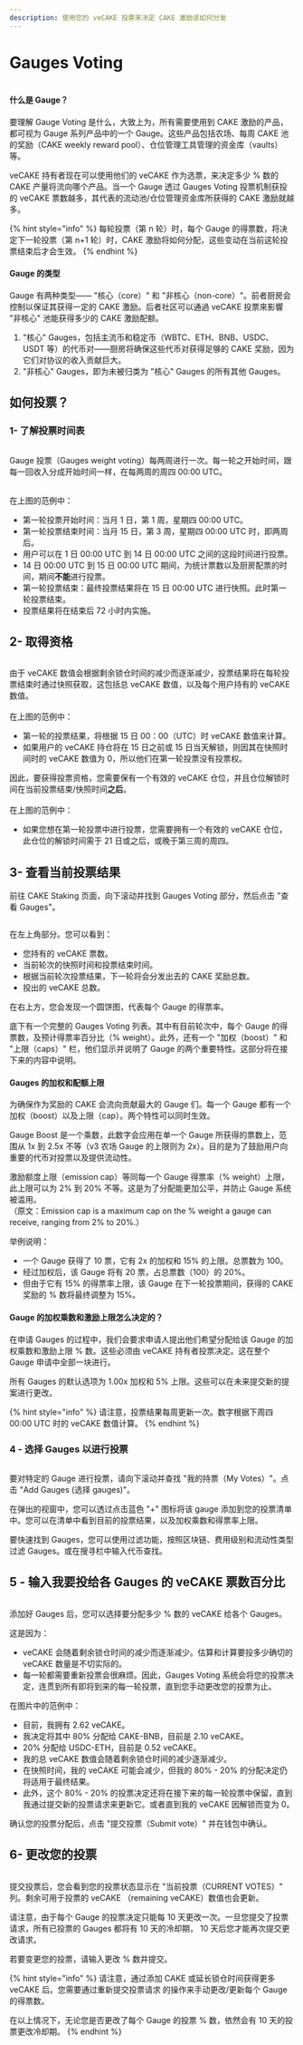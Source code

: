 ```yaml
---
description: 使用您的 veCAKE 投票来决定 CAKE 激励该如何分发
---
```


# Gauges Voting

<figure><img src="../../../.gitbook/assets/image (239).png" alt=""><figcaption></figcaption></figure>

#### 什么是 Gauge？&#x20;

要理解 Gauge Voting 是什么，大致上为，所有需要使用到 CAKE 激励的产品，都可视为 Gauge 系列产品中的一个 Gauge。这些产品包括农场、每周 CAKE 池的奖励（CAKE weekly reward pool）、仓位管理工具管理的资金库（vaults）等。

veCAKE 持有者现在可以使用他们的 veCAKE 作为选票，来决定多少 % 数的 CAKE 产量将流向哪个产品。当一个 Gauge 透过 Gauges Voting 投票机制获投的 veCAKE 票数越多，其代表的流动池/仓位管理资金库所获得的 CAKE 激励就越多。

{% hint style="info" %}
每轮投票（第 n 轮）时，每个 Gauge 的得票数，将决定下一轮投票（第 n+1 轮）时，CAKE 激励将如何分配，这些变动在当前这轮投票结束后才会生效。
{% endhint %}

#### Gauge 的类型

Gauge 有两种类型—— "核心（core）" 和 "非核心（non-core）"。前者厨房会控制以保证其获得一定的 CAKE 激励。后者社区可以通過 veCAKE 投票來影響 "非核心" 池能获得多少的 CAKE 激励配额。

1. "核心" Gauges，包括主流币和稳定币（WBTC、ETH、BNB、USDC、USDT 等）的代币对——厨房将确保这些代币对获得足够的 CAKE 奖励，因为它们对协议的收入贡献巨大。&#x20;
2. "非核心" Gauges，即为未被归类为 "核心" Gauges 的所有其他 Gauges。

## 如何投票？

### 1- 了解投票时间表

<figure><img src="../../../.gitbook/assets/image (250).png" alt=""><figcaption></figcaption></figure>

Gauge 投票（Gauges weight voting）每两周进行一次。每一轮之开始时间，跟每一回收入分成开始时间一样，在每两周的周四 00:00 UTC。

\
在上图的范例中：

* 第一轮投票开始时间：当月 1 日，第 1 周，星期四 00:00 UTC。
* 第一轮投票结束时间：当月 15 日，第 3 周，星期四 00:00 UTC 时，即两周后。&#x20;
* 用户可以在 1 日 00:00 UTC 到 14 日 00:00 UTC 之间的这段时间进行投票。&#x20;
* 14 日 00:00 UTC 到 15 日 00:00 UTC 期间，为统计票数以及厨房配票的时间，期间**不能**进行投票。
* 第一轮投票结束：最终投票结果将在 15 日 00:00 UTC 进行快照。此时第一轮投票结束。&#x20;
* 投票结果将在结束后 72 小时内实施。

## 2- 取得资格

<figure><img src="../../../.gitbook/assets/image (251).png" alt=""><figcaption></figcaption></figure>

由于 veCAKE 数值会根据剩余锁仓时间的减少而逐渐减少，投票结果将在每轮投票结束时通过快照获取，这包括总 veCAKE 数值，以及每个用户持有的 veCAKE 数值。\
\
在上图的范例中：

* 第一轮的投票结果，将根据 15 日 00：00（UTC）时 veCAKE 数值来计算。&#x20;
* 如果用户的 veCAKE 持仓将在 15 日之前或 15 日当天解锁，则因其在快照时间时的 veCAKE 数值为 0，所以他们在第一轮投票没有投票权。

因此，要获得投票资格，您需要保有一个有效的 veCAKE 仓位，并且仓位解锁时间在当前投票结束/快照时间**之后**。\
\
在上图的范例中：

* 如果您想在第一轮投票中进行投票，您需要拥有一个有效的 veCAKE 仓位，此仓位的解锁时间需于 21 日或之后，或晚于第三周的周四。

## 3- 查看当前投票结果

前往 CAKE Staking 页面，向下滚动并找到 Gauges Voting 部分，然后点击 "查看 Gauges"。

<figure><img src="../../../.gitbook/assets/image (252).png" alt=""><figcaption></figcaption></figure>

在左上角部分。您可以看到：&#x20;

* 您持有的 veCAKE 票数。&#x20;
* 当前轮次的快照时间和投票结束时间。&#x20;
* 根据当前轮次投票结果，下一轮将会分发出去的 CAKE 奖励总数。
* &#x20;投出的 veCAKE 总数。

在右上方，您会发现一个圆饼图，代表每个 Gauge 的得票率。

底下有一个完整的 Gauges Voting 列表。其中有目前轮次中，每个 Gauge 的得票数，及预计得票率百分比（% weight）。此外，还有一个 "加权（boost）" 和 "上限（caps）" 栏，他们显示并说明了 Gauge 的两个重要特性。这部分将在接下来的内容中说明。

#### Gauges 的加权和配额上限&#x20;

为确保作为奖励的 CAKE 会流向贡献最大的 Gauge 们。每一个 Gauge 都有一个加权（boost）以及上限（cap）。两个特性可以同时生效。

Gauge Boost 是一个乘数，此数字会应用在单一个 Gauge 所获得的票数上，范围从 1x 到 2.5x 不等（v3 农场 Gauge 的上限则为 2x）。目的是为了鼓励用户向重要的代币对投票以及提供流动性。

激励额度上限（emission cap）等同每一个 Gauge 得票率（% weight）上限，此上限可以为 2% 到 20% 不等。这是为了分配能更加公平，并防止 Gauge 系统被滥用。\
（原文：Emission cap is a maximum cap on the % weight a gauge can receive, ranging from 2% to 20%.）

举例说明：

* 一个 Gauge 获得了 10 票，它有 2x 的加权和 15% 的上限。总票数为 100。
* 经过加权后，该 Gauge 将有 20 票，占总票数（100）的 20%。&#x20;
* 但由于它有 15% 的得票率上限，该 Gauge 在下一轮投票期间，获得的 CAKE 奖励的 % 数将最终调整为 15%。

#### Gauge 的加权乘数和激励上限怎么决定的？

在申请 Gauges 的过程中，我们会要求申请人提出他们希望分配给该 Gauge 的加权乘数和激励上限 % 数。这些必须由 veCAKE 持有者投票决定。这在整个 Gauge 申请中全部一块进行。

所有 Gauges 的默认选项为 1.00x 加权和 5% 上限。这些可以在未来提交新的提案进行更改。

{% hint style="info" %}
请注意，投票结果每周更新一次。数字根据下周四 00:00 UTC 时的 veCAKE 数值计算。
{% endhint %}

### 4 - 选择 Gauges 以进行投票

<figure><img src="../../../.gitbook/assets/image (253).png" alt=""><figcaption></figcaption></figure>

要对特定的 Gauge 进行投票，请向下滚动并查找 "我的持票（My Votes）"。点击 "Add Gauges (选择 gauges)"。&#x20;

在弹出的视窗中，您可以透过点击蓝色 "+" 图标将该 gauge 添加到您的投票清单中。您可以在清单中看到目前的投票结果，以及加权乘数和得票率上限。

要快速找到 Gauges，您可以使用过滤功能，按照区块链、费用级别和流动性类型过滤 Gauges。或在搜寻栏中输入代币查找。

## 5 - 输入我要投给各 Gauges 的 veCAKE 票数百分比

<figure><img src="../../../.gitbook/assets/image (254).png" alt=""><figcaption></figcaption></figure>

添加好 Gauges 后，您可以选择要分配多少 % 数的 veCAKE 给各个 Gauges。

这是因为：

* veCAKE 会随着剩余锁仓时间的减少而逐渐减少。估算和计算要投多少确切的 veCAKE 数量是不切实际的。&#x20;
* 每一轮都需要重新投票会很麻烦。因此，Gauges Voting 系统会将您的投票决定，连贯到所有即将到来的每一轮投票，直到您手动更改您的投票为止。

在图片中的范例中：&#x20;

* 目前，我拥有 2.62 veCAKE。&#x20;
* 我决定将其中 80% 分配给 CAKE-BNB，目前是 2.10 veCAKE。&#x20;
* 20% 分配给 USDC-ETH，目前是 0.52 veCAKE。
* 我的总 veCAKE 数值会随着剩余锁仓时间的减少逐渐减少。
* 在快照时间，我的 veCAKE 可能会减少，但我的 80% - 20% 的分配决定仍将适用于最终结果。&#x20;
* 此外，这个 80% - 20% 的投票决定还将在接下来的每一轮投票中保留，直到我通过提交新的投票请求来更新它。或者直到我的 veCAKE 因解锁而变为 0。

确认您的投票分配后，点击 "提交投票（Submit vote）" 并在钱包中确认。

## 6- 更改您的投票

<figure><img src="../../../.gitbook/assets/image (255).png" alt=""><figcaption></figcaption></figure>

提交投票后，您会看到您的投票状态显示在 "当前投票（CURRENT VOTES）" 列。剩余可用于投票的 veCAKE （remaining veCAKE）数值也会更新。

请注意，由于每个 Gauge 的投票决定只能每 10 天更改一次。一旦您提交了投票请求，所有已投票的 Gauges 都将有 10 天的冷却期， 10 天后您才能再次提交更改请求。&#x20;

若要变更您的投票，请输入更改 % 数并提交。

{% hint style="info" %}
请注意，通过添加 CAKE 或延长锁仓时间获得更多 veCAKE 后。您需要通过重新提交投票请求 的操作来手动更改/更新每个 Gauge 的得票数。

在以上情况下，无论您是否更改了每个 Gauge 的投票 % 数，依然会有 10 天的投票更改冷却期。
{% endhint %}
